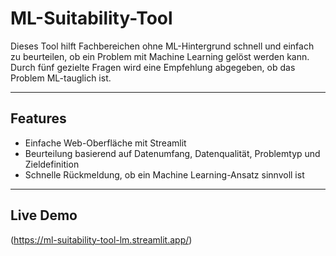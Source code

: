 # ML-Suitability-Tool

Dieses Tool hilft Fachbereichen ohne ML-Hintergrund schnell und einfach zu beurteilen, ob ein Problem mit Machine Learning gelöst werden kann.  
Durch fünf gezielte Fragen wird eine Empfehlung abgegeben, ob das Problem ML-tauglich ist.

---

## Features

- Einfache Web-Oberfläche mit Streamlit  
- Beurteilung basierend auf Datenumfang, Datenqualität, Problemtyp und Zieldefinition  
- Schnelle Rückmeldung, ob ein Machine Learning-Ansatz sinnvoll ist

---

## Live Demo
 (https://ml-suitability-tool-lm.streamlit.app/)
